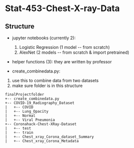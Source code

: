 # Stat-453-Chest-X-ray-Data


## Structure
- jupyter notebooks (currently 2):
  1. Logistic Regression (1 model -- from scratch)
  2. AlexNet (2 models -- from scratch & import pretrained)

- helper functions (3): they are written by professor

- create_combinedata.py:

1. use this to combine data from two datasets
2. make sure folder is in this structure

```
finalProjectfolder
+-- create_combinedata.py
+-- COVID-19_Radiography_Dataset
|   +-- COVID
|   +-- Lung_Opacity
|   +-- Normal
|   +-- Viral Pneumonia
+-- Coronahack-Chest-XRay-Dataset
|   +-- test
|   +-- train
|   +-- Chest_xray_Corona_dataset_Summary
|   +-- Chest_xray_Corona_Metadata


```
